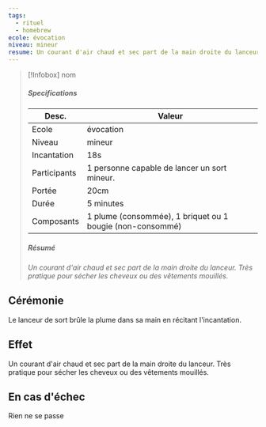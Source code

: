 ```yaml
---
tags:
  - rituel
  - homebrew
ecole: évocation
niveau: mineur
resume: Un courant d'air chaud et sec part de la main droite du lanceur. Très pratique pour sécher les cheveux ou des vêtements mouillés.
---
```



> [!Infobox] nom
> ##### Specifications
> | Desc. | Valeur |
> | --- | --- |
> | Ecole | évocation |
> | Niveau | mineur |
> | Incantation | 18s |
> | Participants | 1 personne capable de lancer un sort mineur. |
> | Portée | 20cm |
> | Durée | 5 minutes |
> | Composants | 1 plume (consommée), 1 briquet ou 1 bougie (non-consommé) |
> ##### Résumé
> *Un courant d'air chaud et sec part de la main droite du lanceur. Très pratique pour sécher les cheveux ou des vêtements mouillés.*

## Cérémonie
Le lanceur de sort brûle la plume dans sa main en récitant l'incantation.

## Effet
Un courant d'air chaud et sec part de la main droite du lanceur. Très pratique pour sécher les cheveux ou des vêtements mouillés.

## En cas d'échec
Rien ne se passe
